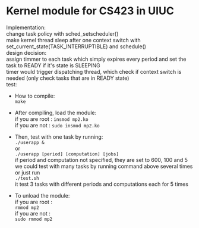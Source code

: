 # Kernel module for CS423 in UIUC  

Implementation:  
	change task policy with sched_setscheduler()  
	make kernel thread sleep after one context switch with set_current_state(TASK_INTERRUPTIBLE) and schedule()  
design decision:  
	assign timmer to each task which simply expires every period and set the task to READY if it's state is SLEEPING  
	timer would trigger dispatching thread, which check if context switch is needed (only check tasks that are in READY state)  
test:  
*	How to compile:  
		`make`  
*	After compiling, load the module:  
		if you are root : `insmod mp2.ko`  
		if you are not  : `sudo insmod mp2.ko`  
  
*	Then, test with one task by running:  
		`./userapp &`  
		or  
		`./userapp [period] [computation] [jobs]`  
		if period and computation not specified, they are set to 600, 100 and 5  
	we could test with many tasks by running command above several times or just run  
		`./test.sh`  
		it test 3 tasks with different periods and computations each for 5 times  
  
*	To unload the module:  
		if you are root :  
		`rmmod mp2`  
		if you are not  :  
		`sudo rmmod mp2` 
